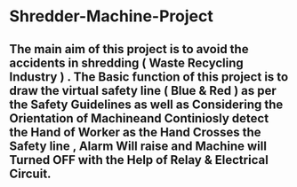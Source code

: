 # Shredder-Machine-Project
## The main aim of this project is to avoid the accidents in shredding ( Waste Recycling Industry ) . The Basic function of this project is to draw the virtual safety line ( Blue & Red ) as per the Safety Guidelines as well as Considering the Orientation of Machineand Continiosly detect the Hand of Worker as the Hand Crosses the Safety line , Alarm Will raise and Machine will Turned OFF with the Help of Relay & Electrical Circuit.
